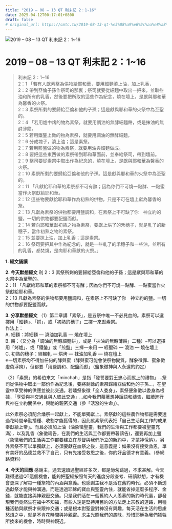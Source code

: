 ```yaml
---
title: "2019 – 08 – 13 QT 利未記 2：1~16"
date: 2025-04-12T00:17:01+0800
draft: false
# original_url: https://cmtc.tw/2019-08-13-qt-%e5%88%a9%e6%9c%aa%e8%a8%98-2%ef%bc%9a116
---
```


![2019 – 08 – 13 QT 利未記 2：1\~16](/images/qt.jpg   "2019 – 08 – 13 QT 利未記 2：1\~16")

# 2019 – 08 – 13 QT 利未記 2：1\~16

> 利未記 2：1\~16  
> 2：1 「若有人獻素祭為供物給耶和華，要用細麵澆上油，加上乳香，  
> 2：2 帶到亞倫子孫作祭司的那裏；祭司就要從細麵中取出一把來，並取些油和所有的乳香，然後要把所取的這些作為紀念，燒在壇上，是獻與耶和華為馨香的火祭。  
> 2：3 素祭所剩的要歸給亞倫和他的子孫；這是獻與耶和華的火祭中為至聖的。  
> 2：4 「若用爐中烤的物為素祭，就要用調油的無酵細麵餅，或是抹油的無酵薄餅。  
> 2：5 若用鐵鏊上做的物為素祭，就要用調油的無酵細麵，  
> 2：6 分成塊子，澆上油；這是素祭。  
> 2：7 若用煎盤做的物為素祭，就要用油與細麵做成。  
> 2：8 要把這些東西做的素祭帶到耶和華面前，並奉給祭司，帶到壇前。  
> 2：9 祭司要從素祭中取出作為紀念的，燒在壇上，是獻與耶和華為馨香的火祭。  
> 2：10 素祭所剩的要歸給亞倫和他的子孫。這是獻與耶和華的火祭中為至聖的。  
> 2：11 「凡獻給耶和華的素祭都不可有酵；因為你們不可燒一點酵、一點蜜當作火祭獻給耶和華。  
> 2：12 這些物要獻給耶和華作為初熟的供物，只是不可在壇上獻為馨香的祭。  
> 2：13 凡獻為素祭的供物都要用鹽調和，在素祭上不可缺了你　神立約的鹽。一切的供物都要配鹽而獻。  
> 2：14 若向耶和華獻初熟之物為素祭，要獻上烘了的禾穗子，就是軋了的新穗子，當作初熟之物的素祭。  
> 2：15 並要抹上油，加上乳香；這是素祭。  
> 2：16 祭司要把其中作為紀念的，就是一些軋了的禾穗子和一些油，並所有的乳香，都焚燒，是向耶和華獻的火祭。」

**1. 經文誦讀**

**2.  今天默想經文**
利 2：3 素祭所剩的要歸給亞倫和他的子孫；這是獻與耶和華的火祭中為至聖的。  
2：11 「凡獻給耶和華的素祭都不可有酵；因為你們不可燒一點酵、一點蜜當作火祭獻給耶和華。  
2：13 凡獻為素祭的供物都要用鹽調和，在素祭上不可缺了你　神立約的鹽。一切的供物都要配鹽而獻。

**3. 分享默想經文**
（1）第二章講「素祭」，是五祭中唯一不必見血的。素祭可以選擇用「細麵」、「餅」，或「初熟的穗子」三擇一來獻素祭。  
作法上：  
A. 細麵：將細麵 — 澆油加乳香 — 燒在壇上  
B. 餅：（又分為「調油的無酵細麵餅」，或是「抹油的無酵薄餅」二種）–可以選擇用「烤爐」、或「鐵鏊」或「煎盤」三擇一來用 — 經壓碎 — 澆油 — 燒在壇上  
C. 初熟的穗子：經輾軋 — 烘烤 — 抹油加乳香 — 燒在壇上  
※一切素祭均不得加任何的酵與蜜（酵與蜜可能會使祭物變質，酵象徵罪、蜜象徵虛偽浮誇），但都要「用鹽調和、配鹽而獻」（鹽象徵神與人永遠的約定）

（2）「素祭」的希伯來文「minchah」是指「發誓要對王忠心而獻上的禮物」…祭司從供物中取出一部份作為紀念後，要將剩餘的素祭歸給亞倫和他的子孫…，在聖靈中享受神的供應並彼此交通。若燔祭象徵「全人委身」，素祭便象徵以委身為根據，「享受與神交通且與人彼此交通」…如今我們藉著想神話語和禱告，繼續進行與神在立約關係中，與祂的親密交通（參「活潑的生命」）。

此外素祭必須配合燔祭一起獻上，不能單獨獻上。素祭獻的這些農作物都是需要透過花時間辛勤播種、收割才能獲得的，因此獻素祭代表把「自己生活與工作的成果奉獻給上帝」。而且必須加上油（油象徵聖靈，我們的生活與工作都要被聖靈充滿），以及乳香（象徵禱告，在我們的生活與工作都要帶著禱告)，還要再加上鹽（象徵我們的生活與工作都要建立在基督與我們所立的新約中，才蒙神悅納）。另外素祭不可以單獨獻上，必須要獻在血祭之後，這意義是：如果沒有接受救恩，單有美好的品德並救不了自己，只有先接受救恩之後，你的好品德才有意義。（參網路資料）

**4. 今天的回應**
感謝主，過去速讀過聖經許多次，都是匆匆跳過，不求甚解。今天難得透過QT這個機會，能夠把聖經按照每天的進度分段查考、研讀默想，才有機會更深了解每一種祭物的內涵與意義。也感謝主我不是活在舊約時代，必須不斷透過獻祭才能與神溝通，而是透過耶穌的寶血與聖靈內住，就能省掉這麼多程序、金錢，就能直接與神親密交通。只是我們活在一個舊約人人羡慕的新約時代裏，卻發現我們竟然生在福中不知福，有些人還是堅持用舊約的方法走上宗教的道路，用種種活動與獻祭才來跟神交通；或是根本對聖靈對神沒有興趣，每天活在生活的思慮愁煩之中，就是不肯花時間與神親密。求主光照我們的愚昧，珍惜耶穌為我們犧牲所換來的機會，時時與神親近。
